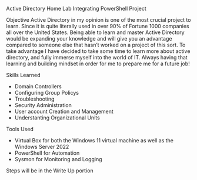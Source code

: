 Active Directory Home Lab Integrating PowerShell Project 

Objective 
Active Directory in my opinion is one of the most crucial project to learn. Since it is quite literally used in over 90% of Fortune 1000 companies all over the United States. Being able to learn and master Active Directory would be expanding your knowledge and will give you an advantage compared to someone else that hasn’t worked on a project of this sort. To take advantage I have decided to take some time to learn more about active directory, and fully immerse myself into the world of IT. Always having that learning and building mindset in order for me to prepare me for a future job! 

Skills Learned 
- Domain Controllers
- Configuring Group Policys
- Troubleshooting
- Security Administration
- User account Creation and Management
- Understanting Organizational Units

Tools Used
- Virtual Box for both the Windows 11 virtual machine as well as the Windows Server 2022
- PowerShell for Automation
- Sysmon for Monitoring and Logging
 
Steps will be in the Write Up portion 
